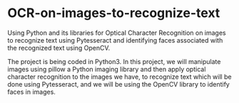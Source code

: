 # OCR-on-images-to-recognize-text
Using Python and its libraries for Optical Character Recognition on images to recognize text using Pytesseract and identifying faces associated with the recognized text using OpenCV.

The project is being coded in Python3. In this project, we will manipulate images using pillow a Python imaging library and then apply optical character recognition to the images we have, to recognize text which will be done using Pytesseract, and we will be using the OpenCV library to identify faces in images. 
